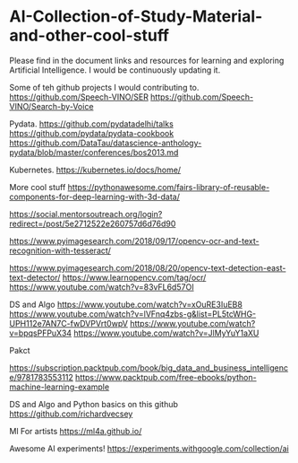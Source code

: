 # AI-Collection-of-Study-Material-and-other-cool-stuff

Please find in the document links and resources for learning and exploring Artificial Intelligence. 
I would be continuously updating it.

Some of teh github projects I would contributing to.
https://github.com/Speech-VINO/SER
https://github.com/Speech-VINO/Search-by-Voice

Pydata.
https://github.com/pydatadelhi/talks
https://github.com/pydata/pydata-cookbook
https://github.com/DataTau/datascience-anthology-pydata/blob/master/conferences/bos2013.md

Kubernetes.
https://kubernetes.io/docs/home/

More cool stuff
https://pythonawesome.com/fairs-library-of-reusable-components-for-deep-learning-with-3d-data/

https://social.mentorsoutreach.org/login?redirect=/post/5e2712522e260757d6d76d90

https://www.pyimagesearch.com/2018/09/17/opencv-ocr-and-text-recognition-with-tesseract/

https://www.pyimagesearch.com/2018/08/20/opencv-text-detection-east-text-detector/
https://www.learnopencv.com/tag/ocr/
https://www.youtube.com/watch?v=83vFL6d57OI


DS and Algo
https://www.youtube.com/watch?v=xOuRE3IuEB8
https://www.youtube.com/watch?v=lVFnq4zbs-g&list=PL5tcWHG-UPH112e7AN7C-fwDVPVrt0wpV
https://www.youtube.com/watch?v=bpqsPFPuX34
https://www.youtube.com/watch?v=JlMyYuY1aXU

Pakct

https://subscription.packtpub.com/book/big_data_and_business_intelligence/9781783553112
https://www.packtpub.com/free-ebooks/python-machine-learning-example

DS and Algo and Python basics on this github
https://github.com/richardvecsey

Ml For artists
https://ml4a.github.io/

Awesome AI experiments!
https://experiments.withgoogle.com/collection/ai
